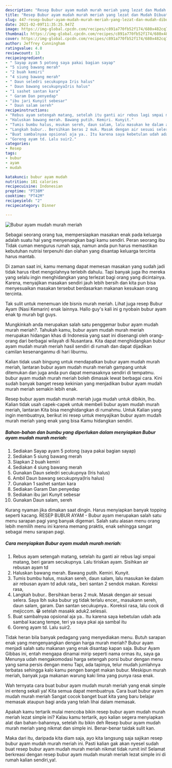 ```yaml
---
description: "Resep Bubur ayam mudah murah meriah yang lezat dan Mudah Dibuat"
title: "Resep Bubur ayam mudah murah meriah yang lezat dan Mudah Dibuat"
slug: 447-resep-bubur-ayam-mudah-murah-meriah-yang-lezat-dan-mudah-dibuat
date: 2021-02-09T11:35:25.947Z
image: https://img-global.cpcdn.com/recipes/c891a770fb52f174/680x482cq70/bubur-ayam-mudah-murah-meriah-foto-resep-utama.jpg
thumbnail: https://img-global.cpcdn.com/recipes/c891a770fb52f174/680x482cq70/bubur-ayam-mudah-murah-meriah-foto-resep-utama.jpg
cover: https://img-global.cpcdn.com/recipes/c891a770fb52f174/680x482cq70/bubur-ayam-mudah-murah-meriah-foto-resep-utama.jpg
author: Jeffrey Cunningham
ratingvalue: 4.8
reviewcount: 13
recipeingredient:
- " Sayap ayam 5 potong saya pakai bagian sayap"
- "5 siung bawang merah"
- "2 buah kemiri"
- "4 siung bawang merah"
- " Daun seledri secukupnya Iris halus"
- " Daun bawang secukupnyaIris halus"
- "1 sashet santan kara"
- " Garam Dan penyedap"
- "ibu jari Kunyit sebesar"
- " Daun salam sereh"
recipeinstructions:
- "Rebus ayam setengah matang, setelah itu ganti air rebus lagi smpai matang, beri garam secukupnya. Lalu tiriskan ayam. Sisihkan air rebusan ayam td"
- "Haluskan bawang merah. Bawang putih. Kemiri. Kunyit."
- "Tumis bumbu halus, msukan sereh, daun salam, lalu masukan ke dalam air rebusan ayam td aduk rata,, beri santan 2 sendok makan. Koreksi rasa,"
- "Langkah bubur.. Bersihkan beras 2 muk. Masak dengan air sesuai selera. Saya lbh suka bubur yg tidak terlalu encer,, masukann sereh, daun salam, garam. Dan santan secukupnya.. Koreksii rasa, lalu cook di mejiccom. 😁 setelah masakk aduk2.selesaii."
- "Buat sambalnyaa opsional aja ya.. Itu karena saya kebetulan udah ada sambal kacang tempe, teri ya saya pkai aja sambal itu"
- "Goreng ayam td. Lalu suir2."
categories:
- Resep
tags:
- bubur
- ayam
- mudah

katakunci: bubur ayam mudah 
nutrition: 181 calories
recipecuisine: Indonesian
preptime: "PT38M"
cooktime: "PT42M"
recipeyield: "2"
recipecategory: Dinner

---
```



![Bubur ayam mudah murah meriah](https://img-global.cpcdn.com/recipes/c891a770fb52f174/680x482cq70/bubur-ayam-mudah-murah-meriah-foto-resep-utama.jpg)

Sebagai seorang orang tua, mempersiapkan masakan enak pada keluarga adalah suatu hal yang menyenangkan bagi kamu sendiri. Peran seorang ibu Tidak cuman mengurus rumah saja, namun anda pun harus memastikan kebutuhan nutrisi terpenuhi dan olahan yang disantap keluarga tercinta harus mantab.

Di zaman  saat ini, kamu memang dapat memesan masakan yang sudah jadi tidak harus ribet mengolahnya terlebih dahulu. Tapi banyak juga lho mereka yang selalu ingin menghidangkan yang terlezat bagi orang yang dicintainya. Karena, menyajikan masakan sendiri jauh lebih bersih dan kita pun bisa menyesuaikan masakan tersebut berdasarkan makanan kesukaan orang tercinta. 

Tak sulit untuk menemuan ide bisnis murah meriah. Lihat juga resep Bubur Ayam (Nasi Kemarin) enak lainnya. Hallo guy&#39;s kali ini g nyobain bubur ayam enak tp murah bgt guys.

Mungkinkah anda merupakan salah satu penggemar bubur ayam mudah murah meriah?. Tahukah kamu, bubur ayam mudah murah meriah merupakan hidangan khas di Indonesia yang saat ini disenangi oleh orang-orang dari berbagai wilayah di Nusantara. Kita dapat menghidangkan bubur ayam mudah murah meriah hasil sendiri di rumah dan dapat dijadikan camilan kesenanganmu di hari liburmu.

Kalian tidak usah bingung untuk mendapatkan bubur ayam mudah murah meriah, lantaran bubur ayam mudah murah meriah gampang untuk ditemukan dan juga anda pun dapat memasaknya sendiri di tempatmu. bubur ayam mudah murah meriah boleh dimasak lewat berbagai cara. Kini sudah banyak banget resep kekinian yang menjadikan bubur ayam mudah murah meriah semakin lebih enak.

Resep bubur ayam mudah murah meriah juga mudah untuk dibikin, lho. Kalian tidak usah capek-capek untuk membeli bubur ayam mudah murah meriah, lantaran Kita bisa menghidangkan di rumahmu. Untuk Kalian yang ingin membuatnya, berikut ini resep untuk menyajikan bubur ayam mudah murah meriah yang enak yang bisa Kamu hidangkan sendiri.

<!--inarticleads1-->

##### Bahan-bahan dan bumbu yang diperlukan dalam menyiapkan Bubur ayam mudah murah meriah:

1. Sediakan  Sayap ayam 5 potong (saya pakai bagian sayap)
1. Sediakan 5 siung bawang merah
1. Siapkan 2 buah kemiri
1. Sediakan 4 siung bawang merah
1. Gunakan  Daun seledri secukupnya (Iris halus)
1. Ambil  Daun bawang secukupnya(Iris halus)
1. Gunakan 1 sashet santan kara
1. Sediakan  Garam Dan penyedap
1. Sediakan ibu jari Kunyit sebesar
1. Gunakan  Daun salam, sereh


Kurang nyaman jika dimakan saat dingin. Harus menyiapkan banyak topping seperti kacang. RESEP BUBUR AYAM - Bubur ayam merupakan salah satu menu sarapan pagi yang banyak digemari. Salah satu alasan menu orang lebih memilih menu ini karena memang praktis, enak sehingga sangat sebagai menu sarapan pagi. 

<!--inarticleads2-->

##### Cara menyiapkan Bubur ayam mudah murah meriah:

1. Rebus ayam setengah matang, setelah itu ganti air rebus lagi smpai matang, beri garam secukupnya. Lalu tiriskan ayam. Sisihkan air rebusan ayam td
1. Haluskan bawang merah. Bawang putih. Kemiri. Kunyit.
1. Tumis bumbu halus, msukan sereh, daun salam, lalu masukan ke dalam air rebusan ayam td aduk rata,, beri santan 2 sendok makan. Koreksi rasa,
1. Langkah bubur.. Bersihkan beras 2 muk. Masak dengan air sesuai selera. Saya lbh suka bubur yg tidak terlalu encer,, masukann sereh, daun salam, garam. Dan santan secukupnya.. Koreksii rasa, lalu cook di mejiccom. 😁 setelah masakk aduk2.selesaii.
1. Buat sambalnyaa opsional aja ya.. Itu karena saya kebetulan udah ada sambal kacang tempe, teri ya saya pkai aja sambal itu
1. Goreng ayam td. Lalu suir2.


Tidak heran bila banyak pedagang yang menyediakan menu. Butuh sarapan enak yang mengenyangkan dengan harga murah meriah? Bubur ayam menjadi salah satu makanan yang enak disantap kapan saja. Bubur Ayam Gibbas ini, entah mengapa dinamai mirip seperti nama ormas itu, saya ga Menunya udah mengakomodasi harga setengah porsi bubur dengan menu yang sama persis dengan menu Tapi, ada tapinya, telur mudah jumlahnya terbatas sehingga kalo kamu pengen banget makan bubur. Meskipun murah meriah, banyak juga makanan warung kaki lima yang punya rasa enak. 

Wah ternyata cara buat bubur ayam mudah murah meriah yang enak simple ini enteng sekali ya! Kita semua dapat membuatnya. Cara buat bubur ayam mudah murah meriah Sangat cocok banget buat kita yang baru belajar memasak ataupun bagi anda yang telah lihai dalam memasak.

Apakah kamu tertarik mulai mencoba bikin resep bubur ayam mudah murah meriah lezat simple ini? Kalau kamu tertarik, ayo kalian segera menyiapkan alat dan bahan-bahannya, setelah itu bikin deh Resep bubur ayam mudah murah meriah yang nikmat dan simple ini. Benar-benar taidak sulit kan. 

Maka dari itu, daripada kita diam saja, ayo kita langsung saja sajikan resep bubur ayam mudah murah meriah ini. Pasti kalian gak akan nyesel sudah buat resep bubur ayam mudah murah meriah nikmat tidak rumit ini! Selamat berkreasi dengan resep bubur ayam mudah murah meriah lezat simple ini di rumah kalian sendiri,ya!.

